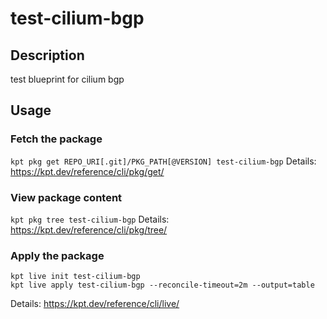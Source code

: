 # test-cilium-bgp

## Description
test blueprint for cilium bgp

## Usage

### Fetch the package
`kpt pkg get REPO_URI[.git]/PKG_PATH[@VERSION] test-cilium-bgp`
Details: https://kpt.dev/reference/cli/pkg/get/

### View package content
`kpt pkg tree test-cilium-bgp`
Details: https://kpt.dev/reference/cli/pkg/tree/

### Apply the package
```
kpt live init test-cilium-bgp
kpt live apply test-cilium-bgp --reconcile-timeout=2m --output=table
```
Details: https://kpt.dev/reference/cli/live/
